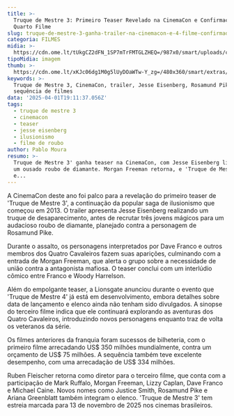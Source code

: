 ```yaml
---
title: >-
  Truque de Mestre 3: Primeiro Teaser Revelado na CinemaCon e Confirmação do
  Quarto Filme
slug: truque-de-mestre-3-ganha-trailer-na-cinemacon-e-4-filme-confirmado
categoria: FILMES
midia: >-
  https://cdn.ome.lt/tUkgCZ2dFN_1SP7mTrFMTGLZHEQ=/987x0/smart/uploads/conteudo/fotos/truque.png
tipoMidia: imagem
thumb: >-
  https://cdn.ome.lt/xKJc06dg1M0g5lUyDOaWTw-Y_zg=/480x360/smart/extras/conteudos/omelete_THUMB_-_2025-03-19T135654.866.png
keywords: >-
  Truque de Mestre 3, CinemaCon, trailer, Jesse Eisenberg, Rosamund Pike,
  sequência de filmes
data: '2025-04-01T19:11:37.056Z'
tags:
  - truque de mestre 3
  - cinemacon
  - teaser
  - jesse eisenberg
  - ilusionismo
  - filme de roubo
author: Pablo Moura
resumo: >-
  Truque de Mestre 3' ganha teaser na CinemaCon, com Jesse Eisenberg liderando
  um ousado roubo de diamante. Morgan Freeman retorna, e 'Truque de Mestre 4' já
  e...
---
```


A CinemaCon deste ano foi palco para a revelação do primeiro teaser de 'Truque de Mestre 3', a continuação da popular saga de ilusionismo que começou em 2013. O trailer apresenta Jesse Eisenberg realizando um truque de desaparecimento, antes de recrutar três jovens mágicos para um audacioso roubo de diamante, planejado contra a personagem de Rosamund Pike.

Durante o assalto, os personagens interpretados por Dave Franco e outros membros dos Quatro Cavaleiros fazem suas aparições, culminando com a entrada de Morgan Freeman, que alerta o grupo sobre a necessidade de união contra a antagonista mafiosa. O teaser conclui com um interlúdio cômico entre Franco e Woody Harrelson.

Além do empolgante teaser, a Lionsgate anunciou durante o evento que 'Truque de Mestre 4' já está em desenvolvimento, embora detalhes sobre data de lançamento e elenco ainda não tenham sido divulgados. A sinopse do terceiro filme indica que ele continuará explorando as aventuras dos Quatro Cavaleiros, introduzindo novos personagens enquanto traz de volta os veteranos da série.

Os filmes anteriores da franquia foram sucessos de bilheteria, com o primeiro filme arrecadando US$ 350 milhões mundialmente, contra um orçamento de US$ 75 milhões. A sequência também teve excelente desempenho, com uma arrecadação de US$ 334 milhões.

Ruben Fleischer retorna como diretor para o terceiro filme, que conta com a participação de Mark Ruffalo, Morgan Freeman, Lizzy Caplan, Dave Franco e Michael Caine. Novos nomes como Justice Smith, Rosamund Pike e Ariana Greenblatt também integram o elenco. 'Truque de Mestre 3' tem estreia marcada para 13 de novembro de 2025 nos cinemas brasileiros.
